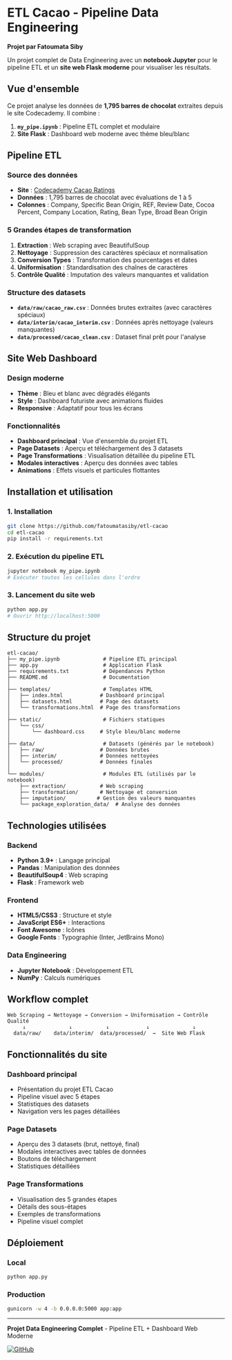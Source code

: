 # ETL Cacao - Pipeline Data Engineering

**Projet par Fatoumata Siby**

Un projet complet de Data Engineering avec un **notebook Jupyter** pour le pipeline ETL et un **site web Flask moderne** pour visualiser les résultats.

## Vue d'ensemble

Ce projet analyse les données de **1,795 barres de chocolat** extraites depuis le site Codecademy. Il combine :
1. **`my_pipe.ipynb`** : Pipeline ETL complet et modulaire
2. **Site Flask** : Dashboard web moderne avec thème bleu/blanc

## Pipeline ETL

### Source des données
- **Site** : [Codecademy Cacao Ratings](https://content.codecademy.com/courses/beautifulsoup/cacao/index.html)
- **Données** : 1,795 barres de chocolat avec évaluations de 1 à 5
- **Colonnes** : Company, Specific Bean Origin, REF, Review Date, Cocoa Percent, Company Location, Rating, Bean Type, Broad Bean Origin

### 5 Grandes étapes de transformation

1. **Extraction** : Web scraping avec BeautifulSoup
2. **Nettoyage** : Suppression des caractères spéciaux et normalisation
3. **Conversion Types** : Transformation des pourcentages et dates
4. **Uniformisation** : Standardisation des chaînes de caractères
5. **Contrôle Qualité** : Imputation des valeurs manquantes et validation

### Structure des datasets
- **`data/raw/cacao_raw.csv`** : Données brutes extraites (avec caractères spéciaux)
- **`data/interim/cacao_interim.csv`** : Données après nettoyage (valeurs manquantes)
- **`data/processed/cacao_clean.csv`** : Dataset final prêt pour l'analyse

## Site Web Dashboard

### Design moderne
- **Thème** : Bleu et blanc avec dégradés élégants
- **Style** : Dashboard futuriste avec animations fluides
- **Responsive** : Adaptatif pour tous les écrans

### Fonctionnalités
- **Dashboard principal** : Vue d'ensemble du projet ETL
- **Page Datasets** : Aperçu et téléchargement des 3 datasets
- **Page Transformations** : Visualisation détaillée du pipeline ETL
- **Modales interactives** : Aperçu des données avec tables
- **Animations** : Effets visuels et particules flottantes

## Installation et utilisation

### 1. Installation
```bash
git clone https://github.com/fatoumatasiby/etl-cacao
cd etl-cacao
pip install -r requirements.txt
```

### 2. Exécution du pipeline ETL
```bash
jupyter notebook my_pipe.ipynb
# Exécuter toutes les cellules dans l'ordre
```

### 3. Lancement du site web
```bash
python app.py
# Ouvrir http://localhost:5000
```

## Structure du projet

```
etl-cacao/
├── my_pipe.ipynb              # Pipeline ETL principal
├── app.py                     # Application Flask
├── requirements.txt           # Dépendances Python
├── README.md                  # Documentation
│
├── templates/                 # Templates HTML
│   ├── index.html            # Dashboard principal
│   ├── datasets.html         # Page des datasets
│   └── transformations.html  # Page des transformations
│
├── static/                    # Fichiers statiques
│   └── css/
│       └── dashboard.css     # Style bleu/blanc moderne
│
├── data/                      # Datasets (générés par le notebook)
│   ├── raw/                  # Données brutes
│   ├── interim/              # Données nettoyées
│   └── processed/            # Données finales
│
└── modules/                   # Modules ETL (utilisés par le notebook)
    ├── extraction/           # Web scraping
    ├── transformation/       # Nettoyage et conversion
    ├── imputation/          # Gestion des valeurs manquantes
    └── package_exploration_data/  # Analyse des données
```

## Technologies utilisées

### Backend
- **Python 3.9+** : Langage principal
- **Pandas** : Manipulation des données
- **BeautifulSoup4** : Web scraping
- **Flask** : Framework web

### Frontend
- **HTML5/CSS3** : Structure et style
- **JavaScript ES6+** : Interactions
- **Font Awesome** : Icônes
- **Google Fonts** : Typographie (Inter, JetBrains Mono)

### Data Engineering
- **Jupyter Notebook** : Développement ETL
- **NumPy** : Calculs numériques


## Workflow complet

```
Web Scraping → Nettoyage → Conversion → Uniformisation → Contrôle Qualité
     ↓              ↓           ↓            ↓              ↓
  data/raw/    data/interim/  data/processed/  →  Site Web Flask
```

## Fonctionnalités du site

### Dashboard principal
- Présentation du projet ETL Cacao
- Pipeline visuel avec 5 étapes
- Statistiques des datasets
- Navigation vers les pages détaillées

### Page Datasets
- Aperçu des 3 datasets (brut, nettoyé, final)
- Modales interactives avec tables de données
- Boutons de téléchargement
- Statistiques détaillées

### Page Transformations
- Visualisation des 5 grandes étapes
- Détails des sous-étapes
- Exemples de transformations
- Pipeline visuel complet

## Déploiement

### Local
```bash
python app.py
```

### Production
```bash
gunicorn -w 4 -b 0.0.0.0:5000 app:app
```

---

**Projet Data Engineering Complet** - Pipeline ETL + Dashboard Web Moderne

[![GitHub](https://img.shields.io/badge/GitHub-Repository-blue?style=for-the-badge&logo=github)](https://github.com/fatoumatasiby/etl-cacao)